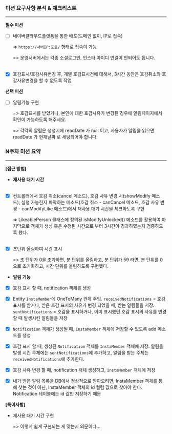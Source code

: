 ### 미션 요구사항 분석 & 체크리스트

---
**필수 미션**
-[ ] 네이버클라우드플랫폼을 통한 배포(도메인 없이, IP로 접속)

  => `https://서버IP:포트/` 형태로 접속이 가능

  => 운영서버에서는 각종 소셜로그인, 인스타 아이디 연결이 안되어도 됩니다.
<br><br>
-[x] 호감표시/호감사유변경 후, 개별 호감표시건에 대해서, 3시간 동안은 호감취소와 호감사유변경을 할 수 없도록 작업

**선택 미션**

-[ ] 알림기능 구현

  => 호감표시를 받았거나, 본인에 대한 호감사유가 변경된 경우에 알림페이지에서 확인이 가능하도록 해주세요.

  => 각각의 알림은 생성시에 readDate 가 null 이고, 사용자가 알림을 읽으면 readDate 가 현재날짜 로 세팅되어야 합니다.


### N주차 미션 요약

---

**[접근 방법]**
- **재사용 대기 시간**
<br><br>
-[x] 컨트롤러에서 호감 취소(cancel 메소드), 호감 사유 변경 시(showModify 메소드), 실행 가능한지 파악하는 메소드(호감 취소 - canCancel 메소드, 호감 사유 변경 - canModifyLike 메소드)에서 재사용 대기 시간을 체크하도록 구현

  => LikeablePerson 클래스에 정의된 isModifyUnlocked() 메소드를 활용하여 마지막으로 객체가 생성 혹은 수정된 시간으로 부터 3시간이 경과하였는지 검증하도록 했다.
<br><br>
-[x] 초단위 올림하여 시간 표시

  => 초 단위가 0을 초과하면, 분 단위를 올림하고, 분 단위가 59 라면, 분 단위를 0으로 초기화하고, 시간 단위를 올림하도록 구현했다.

- **알림 기능**

-[x] 호감 표시 할 때, notification 객체를 생성

-[x] Entity `InstaMember`에 OneToMany 관계 주입. `receivedNotifications` = 호감 표시를 받거나, 받은 호감 표시의 사유가 변경 되었을 때, 받는 알림들을 저장. `sentNotifications` = 호감을 표시하거나, 이미 표시했던 호감 표시의 사유를 변경할 때 발생시킨 알림들을 저장

-[x] `Notification` 객체가 생성될 때, `InstaMember` 객체에 저장할 수 있도록 add 메소드를 생성

-[x] 호감 표시 할 때, 생성된 `Notification` 객체를 `InstaMember` 객체에 저장. 알림을 발생 시킨 주체에는 `sentNotifications`에 추가하고, 알림을 받는 주체는 `receivedNotifications`에 추가한다.

-[x] 호감 사유 변경 할 때, notification 객체 생성하고, `InstaMember` 객체에 저장

-[x] 내가 받은 알림 목록을 DB에서 정상적으로 받아오려면, InstaMember 객체를 통해 찾는 것이 아닌, InstaMember 객체의 id 컬럼 값으로 찾아야 한다. Notification 테이블에는 id 값만 저장하기 때문

**[특이사항]**

- 재사용 대기 시간 구현

    => 이렇게 쉽게 구현되는 게 맞는지 의문이다...